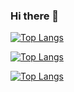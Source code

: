 ### Hi there 👋

<!--
**GurhanBatmaca/GurhanBatmaca** is a ✨ _special_ ✨ repository because its `README.md` (this file) appears on your GitHub profile.

Here are some ideas to get you started:

- 🔭 I’m currently working on ...
- 🌱 I’m currently learning ...
- 👯 I’m looking to collaborate on ...
- 🤔 I’m looking for help with ...
- 💬 Ask me about ...
- 📫 How to reach me: ...
- 😄 Pronouns: ...
- ⚡ Fun fact: ...
-->

[![Top Langs](https://github-readme-stats.vercel.app/api/top-langs/?username=GurhanBatmaca&hide_progress=true)](https://github.com/GurhanBatmaca/github-readme-stats)

[![Top Langs](https://github-readme-stats.vercel.app/api/top-langs/?username=GurhanBatmaca)](https://github.com/GurhanBatmaca/github-readme-stats)

[![Top Langs](https://github-readme-stats.vercel.app/api/top-langs/?username=GurhanBatmaca&exclude_repo=github-readme-stats,anuraghazra.github.io)](https://github.com/GurhanBatmaca/github-readme-stats)
